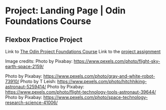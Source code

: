 # Project: Landing Page | Odin Foundations Course

## Flexbox Practice Project

Link to [The Odin Project Foundations Course](https://www.theodinproject.com/paths/foundations/courses/foundations)
Link to the [project assignment](https://www.theodinproject.com/lessons/foundations-landing-page#viewing-your-project-on-the-web)

Image credits:
Photo by Pixabay: https://www.pexels.com/photo/flight-sky-earth-space-2159/

Photo by Pixabay: https://www.pexels.com/photo/gray-and-white-robot-73910/
Photo by T Leish: https://www.pexels.com/photo/hitchhiking-astronaut-5259414/
Photo by Pixabay: https://www.pexels.com/photo/flight-technology-tools-astronaut-39644/
Photo by Pixabay: https://www.pexels.com/photo/space-technology-research-science-41006/
